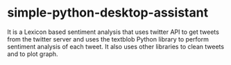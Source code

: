# simple-python-desktop-assistant
It is a Lexicon based sentiment analysis that uses twitter API to get tweets from the twitter server and uses the textblob Python library to perform sentiment analysis of each tweet. It also uses other libraries to clean tweets and to plot graph.
